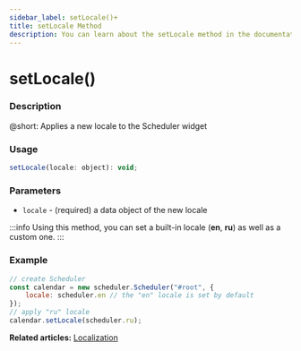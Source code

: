 ```yaml
---
sidebar_label: setLocale()+
title: setLocale Method
description: You can learn about the setLocale method in the documentation of the DHTMLX JavaScript Scheduler library. Browse developer guides and API reference, try out code examples and live demos, and download a free 30-day evaluation version of DHTMLX Scheduler.
---
```


# setLocale()

### Description

@short: Applies a new locale to the Scheduler widget

### Usage

~~~jsx {}
setLocale(locale: object): void;
~~~

### Parameters

- `locale` - (required) a data object of the new locale 

:::info
Using this method, you can set a built-in locale (**en**, **ru**) as well as a custom one.
:::

### Example

~~~jsx {6}
// create Scheduler
const calendar = new scheduler.Scheduler("#root", {
	locale: scheduler.en // the "en" locale is set by default
});
// apply "ru" locale
calendar.setLocale(scheduler.ru);
~~~

**Related articles:** [Localization](guides/localization.md)

